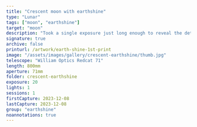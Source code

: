 ```yaml
---
title: "Crescent moon with earthshine"
type: "Lunar"
tags: ["moon", "earthshine"]
target: "moon"
description: "Took a single exposure just long enough to reveal the detail illuminated by the sun's reflection off the earth ('earthshine') but short enough to let the crescent shine without oversaturating."
signature: true
archive: false
printurl: /artwork/earth-shine-1st-print
image: "/assets/images/gallery/crescent-earthshine/thumb.jpg"
telescope: "William Optics Redcat 71"
length: 800mm
aperture: 71mm
folder: crescent-earthshine
exposure: 20
lights: 1
sessions: 1
firstCapture: 2023-12-08
lastCapture: 2023-12-08
group: "earthshine"
noannotations: true
---
```

